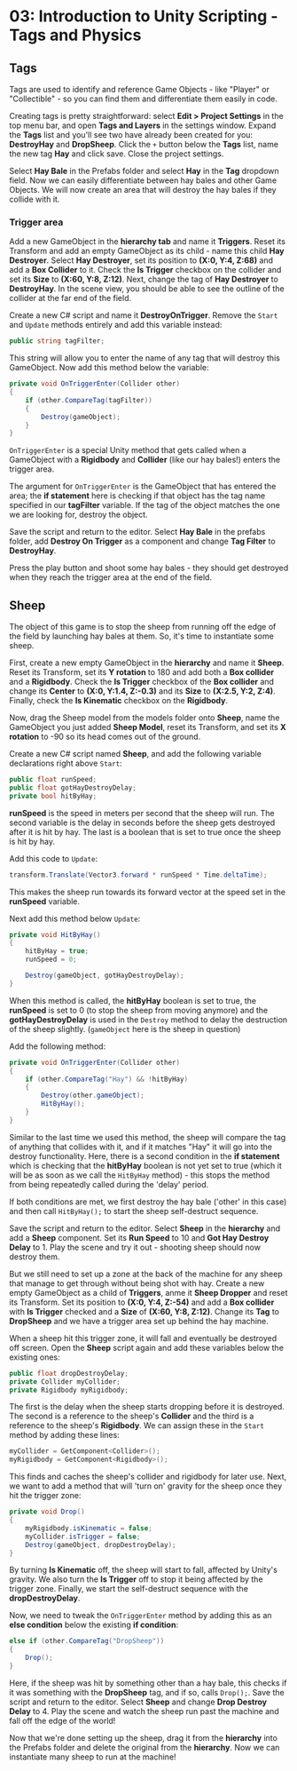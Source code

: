 # 03: Introduction to Unity Scripting - Tags and Physics

## Tags

Tags are used to identify and reference Game Objects - like "Player" or "Collectible" - so you can find them and differentiate them easily in code.

Creating tags is pretty straightforward: select **Edit > Project Settings** in the top menu bar, and open **Tags and Layers** in the settings window. Expand the **Tags** list and you'll see two have already been created for you: **DestroyHay** and **DropSheep**. Click the `+` button below the **Tags** list, name the new tag **Hay** and click save. Close the project settings.

Select **Hay Bale** in the Prefabs folder and select **Hay** in the **Tag** dropdown field. Now we can easily differentiate between hay bales and other Game Objects. We will now create an area that will destroy the hay bales if they collide with it.

### Trigger area

Add a new GameObject in the **hierarchy tab** and name it **Triggers**. Reset its Transform and add an empty GameObject as its child - name this child **Hay Destroyer**. Select **Hay Destroyer**, set its position to **(X:0, Y:4, Z:68)** and add a **Box Collider** to it. Check the **Is Trigger** checkbox on the collider and set its **Size** to **(X:60, Y:8, Z:12)**. Next, change the tag of **Hay Destroyer** to **DestroyHay**. In the scene view, you should be able to see the outline of the collider at the far end of the field.

Create a new C# script and name it **DestroyOnTrigger**. Remove the `Start` and `Update` methods entirely and add this variable instead:

```csharp
public string tagFilter;
```

This string will allow you to enter the name of any tag that will destroy this GameObject. Now add this method below the variable:

```csharp
private void OnTriggerEnter(Collider other) 
{
    if (other.CompareTag(tagFilter)) 
    {
        Destroy(gameObject); 
    }
}
```

`OnTriggerEnter` is a special Unity method that gets called when a GameObject with a **Rigidbody** and **Collider** (like our hay bales!) enters the trigger area.

The argument for `OnTriggerEnter` is the GameObject that has entered the area; the **if statement** here is checking if that object has the tag name specified in our **tagFilter** variable. If the tag of the object matches the one we are looking for, destroy the object.

Save the script and return to the editor. Select **Hay Bale** in the prefabs folder, add **Destroy On Trigger** as a component and change **Tag Filter** to **DestroyHay**.

Press the play button and shoot some hay bales - they should get destroyed when they reach the trigger area at the end of the field.

## Sheep

The object of this game is to stop the sheep from running off the edge of the field by launching hay bales at them. So, it's time to instantiate some sheep.

First, create a new empty GameObject in the **hierarchy** and name it **Sheep**. Reset its Transform, set its **Y rotation** to 180 and add both a **Box collider** and a **Rigidbody**. Check the **Is Trigger** checkbox of the **Box collider** and change its **Center** to **(X:0, Y:1.4, Z:-0.3)** and its **Size** to **(X:2.5, Y:2, Z:4)**. Finally, check the **Is Kinematic** checkbox on the **Rigidbody**.

Now, drag the Sheep model from the models folder onto **Sheep**, name the GameObject you just added **Sheep Model**, reset its Transform, and set its **X rotation** to -90 so its head comes out of the ground.

Create a new C# script named **Sheep**, and add the following variable declarations right above `Start`:

```csharp
public float runSpeed; 
public float gotHayDestroyDelay; 
private bool hitByHay; 
```

**runSpeed** is the speed in meters per second that the sheep will run. The second variable is the delay in seconds before the sheep gets destroyed after it is hit by hay. The last is a boolean that is set to true once the sheep is hit by hay.

Add this code to `Update`:

```csharp
transform.Translate(Vector3.forward * runSpeed * Time.deltaTime);
```

This makes the sheep run towards its forward vector at the speed set in the **runSpeed** variable.

Next add this method below `Update`:

```csharp
private void HitByHay()
{
    hitByHay = true; 
    runSpeed = 0;

    Destroy(gameObject, gotHayDestroyDelay);
}
```

When this method is called, the **hitByHay** boolean is set to true, the **runSpeed** is set to 0 (to stop the sheep from moving anymore) and the **gotHayDestroyDelay** is used in the `Destroy` method to delay the destruction of the sheep slightly. (`gameObject` here is the sheep in question)

Add the following method:

```csharp
private void OnTriggerEnter(Collider other) 
{
    if (other.CompareTag("Hay") && !hitByHay) 
    {
        Destroy(other.gameObject); 
        HitByHay(); 
    }
}
```

Similar to the last time we used this method, the sheep will compare the tag of anything that collides with it, and if it matches "Hay" it will go into the destroy functionality. Here, there is a second condition in the **if statement** which is checking that the **hitByHay** boolean is not yet set to true (which it will be as soon as we call the `HitByHay` method) - this stops the method from being repeatedly called during the 'delay' period.

If both conditions are met, we first destroy the hay bale ('other' in this case) and then call `HitByHay();` to start the sheep self-destruct sequence.

Save the script and return to the editor. Select **Sheep** in the **hierarchy** and add a **Sheep** component. Set its **Run Speed** to 10 and **Got Hay Destroy Delay** to 1. Play the scene and try it out - shooting sheep should now destroy them.

But we still need to set up a zone at the back of the machine for any sheep that manage to get through without being shot with hay. Create a new empty GameObject as a child of **Triggers**, anme it **Sheep Dropper** and reset its Transform. Set its position to **(X:0, Y:4, Z:-54)** and add a **Box collider** with **Is Trigger** checked and a **Size** of **(X:60, Y:8, Z:12)**. Change its **Tag** to **DropSheep** and we have a trigger area set up behind the hay machine.

When a sheep hit this trigger zone, it will fall and eventually be destroyed off screen. Open the **Sheep** script again and add these variables below the existing ones:

```csharp
public float dropDestroyDelay; 
private Collider myCollider; 
private Rigidbody myRigidbody; 
```

The first is the delay when the sheep starts dropping before it is destroyed. The second is a reference to the sheep's **Collider** and the third is a reference to the sheep's **Rigidbody**. We can assign these in the `Start` method by adding these lines:

```csharp
myCollider = GetComponent<Collider>();
myRigidbody = GetComponent<Rigidbody>();
```

This finds and caches the sheep's collider and rigidbody for later use. Next, we want to add a method that will 'turn on' gravity for the sheep once they hit the trigger zone:

```csharp
private void Drop()
{
    myRigidbody.isKinematic = false; 
    myCollider.isTrigger = false; 
    Destroy(gameObject, dropDestroyDelay); 
}
```

By turning **Is Kinematic** off, the sheep will start to fall, affected by Unity's gravity. We also turn the **Is Trigger** off to stop it being affected by the trigger zone. Finally, we start the self-destruct sequence with the **dropDestroyDelay**.

Now, we need to tweak the `OnTriggerEnter` method by adding this as an **else condition** below the existing **if condition**:

```csharp
else if (other.CompareTag("DropSheep"))
{
    Drop();
}
```

Here, if the sheep was hit by something other than a hay bale, this checks if it was something with the **DropSheep** tag, and if so, calls `Drop();`. Save the script and return to the editor. Select **Sheep** and change **Drop Destroy Delay** to 4. Play the scene and watch the sheep run past the machine and fall off the edge of the world!

Now that we're done setting up the sheep, drag it from the **hierarchy** into the Prefabs folder and delete the original from the **hierarchy**. Now we can instantiate many sheep to run at the machine!
